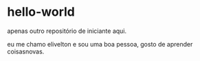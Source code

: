 # hello-world
apenas outro repositório de iniciante aqui.

eu me chamo elivelton e sou uma boa pessoa, gosto de aprender coisasnovas.
